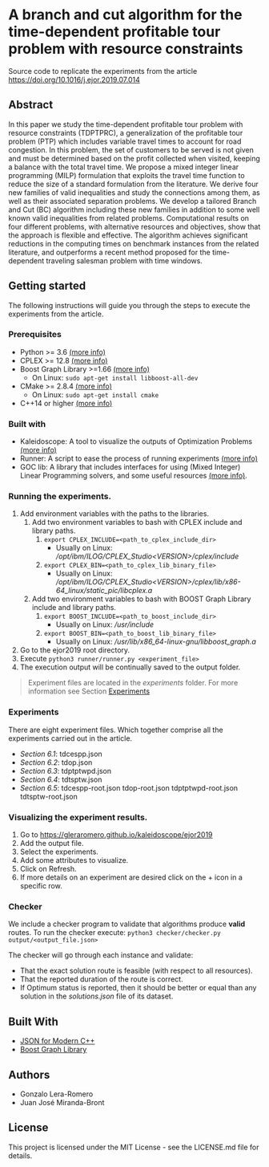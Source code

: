 # A branch and cut algorithm for the time-dependent profitable tour problem with resource constraints
Source code to replicate the experiments from the article https://doi.org/10.1016/j.ejor.2019.07.014

## Abstract
In this paper we study the time-dependent profitable tour problem with resource constraints (TDPTPRC), a generalization of the profitable tour problem (PTP) which includes variable travel times to account for road congestion. In this problem, the set of customers to be served is not given and must be determined based on the profit collected when visited, keeping a balance with the total travel time. We propose a mixed integer linear programming (MILP) formulation that exploits the travel time function to reduce the size of a standard formulation from the literature. We derive four new families of valid inequalities and study the connections among them, as well as their associated separation problems. We develop a tailored Branch and Cut (BC) algorithm including these new families in addition to some well known valid inequalities from related problems. Computational results on four different problems, with alternative resources and objectives, show that the approach is flexible and effective. The algorithm achieves significant reductions in the computing times on benchmark instances from the related literature, and outperforms a recent method proposed for the time-dependent traveling salesman problem with time windows.

## Getting started
The following instructions will guide you through the steps to execute the experiments from the article.

### Prerequisites
- Python >= 3.6 [(more info)](https://www.python.org/)
- CPLEX >= 12.8 [(more info)](https://www.ibm.com/products/ilog-cplex-optimization-studio)
- Boost Graph Library >=1.66 [(more info)](https://www.boost.org/doc/libs/1_66_0/libs/graph/doc/index.html)
    - On Linux: ```sudo apt-get install libboost-all-dev```
- CMake >= 2.8.4 [(more info)](https://cmake.org/)
    - On Linux: ```sudo apt-get install cmake```
- C++14 or higher [(more info)](https://es.wikipedia.org/wiki/C%2B%2B14)

### Built with
- Kaleidoscope: A tool to visualize the outputs of Optimization Problems [(more info)](https://github.com/gleraromero/kaleidoscope)
- Runner: A script to ease the process of running experiments [(more info)](https://github.com/gleraromero/runner)
- GOC lib: A library that includes interfaces for using (Mixed Integer) Linear Programming solvers, and some useful resources [(more info)](https://github.com/gleraromero/goc).

### Running the experiments.
1. Add environment variables with the paths to the libraries.
    1. Add two environment variables to bash with CPLEX include and library paths.
        1. ```export CPLEX_INCLUDE=<path_to_cplex_include_dir>```
            - Usually on Linux: _/opt/ibm/ILOG/CPLEX_Studio\<VERSION\>/cplex/include_
        1. ```export CPLEX_BIN=<path_to_cplex_lib_binary_file>```
            - Usually on Linux: _/opt/ibm/ILOG/CPLEX_Studio\<VERSION\>/cplex/lib/x86-64_linux/static_pic/libcplex.a_
    1. Add two environment variables to bash with BOOST Graph Library include and library paths.
        1. ```export BOOST_INCLUDE=<path_to_boost_include_dir>```
            - Usually on Linux: _/usr/include_
        1. ```export BOOST_BIN=<path_to_boost_lib_binary_file>```
            - Usually on Linux: _/usr/lib/x86_64-linux-gnu/libboost_graph.a_
1. Go to the ejor2019 root directory.
1. Execute ```python3 runner/runner.py <experiment_file>```
1. The execution output will be continually saved to the output folder.

> Experiment files are located in the _experiments_ folder. For more information see Section [Experiments](#Experiments)

### Experiments
There are eight experiment files. Which together comprise all the experiments carried out in the article.
* _Section 6.1_: tdcespp.json
* _Section 6.2_: tdop.json
* _Section 6.3_: tdptptwpd.json
* _Section 6.4_: tdtsptw.json
* _Section 6.5_: tdcespp-root.json tdop-root.json tdptptwpd-root.json tdtsptw-root.json

### Visualizing the experiment results.
1. Go to https://gleraromero.github.io/kaleidoscope/ejor2019
1. Add the output file.
1. Select the experiments.
1. Add some attributes to visualize.
1. Click on Refresh.
1. If more details on an experiment are desired click on the + icon in a specific row.

### Checker
We include a checker program to validate that algorithms produce **valid** routes. To run the checker execute:
```python3 checker/checker.py output/<output_file.json>```

The checker will go through each instance and validate:
- That the exact solution route is feasible (with respect to all resources).
- That the reported duration of the route is correct.
- If Optimum status is reported, then it should be better or equal than any solution in the _solutions.json_ file of its dataset.

## Built With
* [JSON for Modern C++](https://github.com/nlohmann/json)
* [Boost Graph Library](https://www.boost.org/doc/libs/1_66_0/libs/graph/doc/index.html)

## Authors
- Gonzalo Lera-Romero
- Juan José Miranda-Bront

## License
This project is licensed under the MIT License - see the LICENSE.md file for details.
